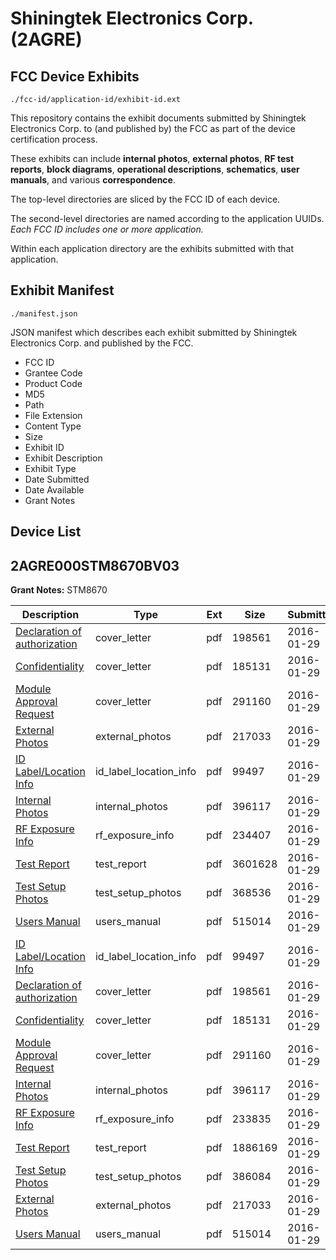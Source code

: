 # Shiningtek Electronics Corp. (2AGRE)
## FCC Device Exhibits

```
./fcc-id/application-id/exhibit-id.ext
```

This repository contains the exhibit documents submitted by Shiningtek Electronics Corp. to (and published by) the FCC as part of the device certification process.

These exhibits can include **internal photos**, **external photos**, **RF test reports**, **block diagrams**, **operational descriptions**, **schematics**, **user manuals**, and various **correspondence**.

The top-level directories are sliced by the FCC ID of each device.

The second-level directories are named according to the application UUIDs. *Each FCC ID includes one or more application.*

Within each application directory are the exhibits submitted with that application. 

## Exhibit Manifest

```
./manifest.json
```

JSON manifest which describes each exhibit submitted by Shiningtek Electronics Corp. and published by the FCC.

- FCC ID
- Grantee Code
- Product Code
- MD5
- Path
- File Extension
- Content Type
- Size
- Exhibit ID
- Exhibit Description
- Exhibit Type
- Date Submitted
- Date Available
- Grant Notes

## Device List
## 2AGRE000STM8670BV03
**Grant Notes:** STM8670

| Description | Type | Ext | Size | Submitted | Available |
| ----------- | ---- | --- | ---- | --------- | --------- |
| [Declaration of authorization](2AGRE000STM8670BV03/564f24ed18d8822a0d4b535d7f5fc8ff/2889511.pdf) | cover_letter | pdf | 198561 | 2016-01-29 | 2016-01-29 |
| [Confidentiality](2AGRE000STM8670BV03/564f24ed18d8822a0d4b535d7f5fc8ff/2889512.pdf) | cover_letter | pdf | 185131 | 2016-01-29 | 2016-01-29 |
| [Module Approval Request](2AGRE000STM8670BV03/564f24ed18d8822a0d4b535d7f5fc8ff/2889513.pdf) | cover_letter | pdf | 291160 | 2016-01-29 | 2016-01-29 |
| [External Photos](2AGRE000STM8670BV03/564f24ed18d8822a0d4b535d7f5fc8ff/2889505.pdf) | external_photos | pdf | 217033 | 2016-01-29 | 2016-01-29 |
| [ID Label/Location Info](2AGRE000STM8670BV03/564f24ed18d8822a0d4b535d7f5fc8ff/2889501.pdf) | id_label_location_info | pdf | 99497 | 2016-01-29 | 2016-01-29 |
| [Internal Photos](2AGRE000STM8670BV03/564f24ed18d8822a0d4b535d7f5fc8ff/2889507.pdf) | internal_photos | pdf | 396117 | 2016-01-29 | 2016-01-29 |
| [RF Exposure Info](2AGRE000STM8670BV03/564f24ed18d8822a0d4b535d7f5fc8ff/2889514.pdf) | rf_exposure_info | pdf | 234407 | 2016-01-29 | 2016-01-29 |
| [Test Report](2AGRE000STM8670BV03/564f24ed18d8822a0d4b535d7f5fc8ff/2889515.pdf) | test_report | pdf | 3601628 | 2016-01-29 | 2016-01-29 |
| [Test Setup Photos](2AGRE000STM8670BV03/564f24ed18d8822a0d4b535d7f5fc8ff/2889503.pdf) | test_setup_photos | pdf | 368536 | 2016-01-29 | 2016-01-29 |
| [Users Manual](2AGRE000STM8670BV03/564f24ed18d8822a0d4b535d7f5fc8ff/2889504.pdf) | users_manual | pdf | 515014 | 2016-01-29 | 2016-01-29 |
| [ID Label/Location Info](2AGRE000STM8670BV03/0dd57ab0c85da9c3483e0419ed20d5bd/2889501.pdf) | id_label_location_info | pdf | 99497 | 2016-01-29 | 2016-01-29 |
| [Declaration of authorization](2AGRE000STM8670BV03/0dd57ab0c85da9c3483e0419ed20d5bd/2889511.pdf) | cover_letter | pdf | 198561 | 2016-01-29 | 2016-01-29 |
| [Confidentiality](2AGRE000STM8670BV03/0dd57ab0c85da9c3483e0419ed20d5bd/2889512.pdf) | cover_letter | pdf | 185131 | 2016-01-29 | 2016-01-29 |
| [Module Approval Request](2AGRE000STM8670BV03/0dd57ab0c85da9c3483e0419ed20d5bd/2889513.pdf) | cover_letter | pdf | 291160 | 2016-01-29 | 2016-01-29 |
| [Internal Photos](2AGRE000STM8670BV03/0dd57ab0c85da9c3483e0419ed20d5bd/2889507.pdf) | internal_photos | pdf | 396117 | 2016-01-29 | 2016-01-29 |
| [RF Exposure Info](2AGRE000STM8670BV03/0dd57ab0c85da9c3483e0419ed20d5bd/2889521.pdf) | rf_exposure_info | pdf | 233835 | 2016-01-29 | 2016-01-29 |
| [Test Report](2AGRE000STM8670BV03/0dd57ab0c85da9c3483e0419ed20d5bd/2889519.pdf) | test_report | pdf | 1886169 | 2016-01-29 | 2016-01-29 |
| [Test Setup Photos](2AGRE000STM8670BV03/0dd57ab0c85da9c3483e0419ed20d5bd/2889508.pdf) | test_setup_photos | pdf | 386084 | 2016-01-29 | 2016-01-29 |
| [External Photos](2AGRE000STM8670BV03/0dd57ab0c85da9c3483e0419ed20d5bd/2889505.pdf) | external_photos | pdf | 217033 | 2016-01-29 | 2016-01-29 |
| [Users Manual](2AGRE000STM8670BV03/0dd57ab0c85da9c3483e0419ed20d5bd/2889504.pdf) | users_manual | pdf | 515014 | 2016-01-29 | 2016-01-29 |
